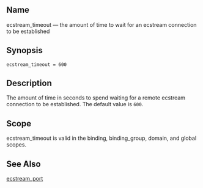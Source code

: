 <a name="conf.ref.ecstream_timeout"></a>
## Name

ecstream_timeout — the amount of time to wait for an ecstream connection to be established

## Synopsis

`ecstream_timeout = 600`

<a name="idp24529616"></a>
## Description

The amount of time in seconds to spend waiting for a remote ecstream connection to be established. The default value is `600`.

<a name="idp24531984"></a>
## Scope

ecstream_timeout is valid in the binding, binding_group, domain, and global scopes.

<a name="idp24533856"></a>
## See Also

[ecstream_port](conf.ref.ecstream_port "ecstream_port")
